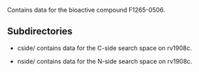 Contains data for the bioactive compound F1265-0506.

## Subdirectories

- cside/ contains data for the C-side search space on rv1908c.

- nside/ contains data for the N-side search space on rv1908c.

